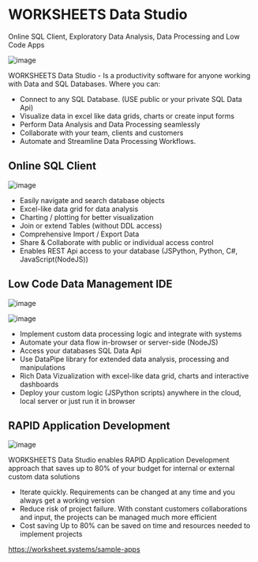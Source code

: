 # WORKSHEETS Data Studio

Online SQL Client, Exploratory Data Analysis, Data Processing and Low Code Apps

![image](https://user-images.githubusercontent.com/6579079/174428313-98274c8c-248c-45b8-9caa-6ada1bac1b31.png)

WORKSHEETS Data Studio - Is a productivity software for anyone working with Data and SQL Databases. Where you can:

 - Connect to any SQL Database. (USE public or your private SQL Data Api)
 - Visualize data in excel like data grids, charts or create input forms
 - Perform Data Analysis and Data Processing seamlessly
 - Collaborate with your team, clients and customers
 - Automate and Streamline Data Processing Workflows.

## Online SQL Client

![image](https://user-images.githubusercontent.com/6579079/174428329-bd0a21ac-4454-4dca-bdee-5b1afcf13892.png)

 - Easily navigate and search database objects
 - Excel-like data grid for data analysis
 - Charting / plotting for better visualization
 - Join or extend Tables (without DDL access)
 - Comprehensive Import / Export Data
 - Share & Collaborate with public or individual access control
 - Enables REST Api access to your database (JSPython, Python, C#, JavaScript(NodeJS))

## Low Code Data Management IDE

![image](https://user-images.githubusercontent.com/6579079/174428338-e44b6f0e-c632-4b46-b01a-0e10dc5c6c53.png)

![image](https://user-images.githubusercontent.com/6579079/174428346-e3ec5976-b616-42dc-9af0-20ac4db51f89.png)

 - Implement custom data processing logic and integrate with systems
 - Automate your data flow in-browser or server-side (NodeJS)
 - Access your databases SQL Data Api
 - Use DataPipe library for extended data analysis, processing and manipulations
 - Rich Data Vizualization with excel-like data grid, charts and interactive dashboards
 - Deploy your custom logic (JSPython scripts) anywhere in the cloud, local server or just run it in browser

## RAPID Application Development

![image](https://user-images.githubusercontent.com/6579079/174428362-5aaee491-7b7a-4827-9d3c-0a64af88a215.png)

WORKSHEETS Data Studio enables RAPID Application Development approach that saves up to 80% of your budget for internal or external custom data solutions

 - Iterate quickly. Requirements can be changed at any time and you always get a working version
 - Reduce risk of project failure. With constant customers collaborations and input, the projects can be managed much more efficient
 - Cost saving Up to 80% can be saved on time and resources needed to implement projects
 
https://worksheet.systems/sample-apps
